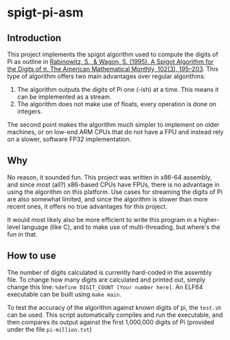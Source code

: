 # spigt-pi-asm

## Introduction
This project implements the spigot algorithm used to compute the digits of Pi as outline in [Rabinowitz, S., & Wagon, S. (1995). A Spigot Algorithm for the Digits of π. The American Mathematical Monthly, 102(3), 195–203](https://doi.org/10.2307/2975006). This type of algorithm offers two main advantages over regular algorithms:
1. The algorithm outputs the digits of Pi one (-ish) at a time. This means it can be implemented as a stream.
2. The algorithm does not make use of floats, every operation is done on integers.

The second point makes the algorithm much simpler to implement on older machines, or on low-end ARM CPUs that do not have a FPU and instead rely on a slower, software FP32 implementation.

## Why
No reason, it sounded fun. This project was written in x86-64 assembly, and since most (all?) x86-based CPUs have FPUs, there is no advantage in using the algorithm on this platform. Use cases for streaming the digits of Pi are also somewhat limited, and since the algorithm is slower than more recent ones, it offers no true advantages for this project.

It would most likely also be more efficient to write this program in a higher-level language (like C), and to make use of multi-threading, but where's the fun in that.


## How to use
The number of digits calculated is currently hard-coded in the assembly file. To change how many digits are calculated and printed out, simply change this line: `%define DIGIT_COUNT [Your number here]`. An ELF64 executable can be built using `make main`.

To test the accuracy of the algorithm against known digits of pi, the `test.sh` can be used. This script automatically compiles and run the executable, and then compares its output against the first 1,000,000 digits of Pi (provided under the file `pi-million.txt`)